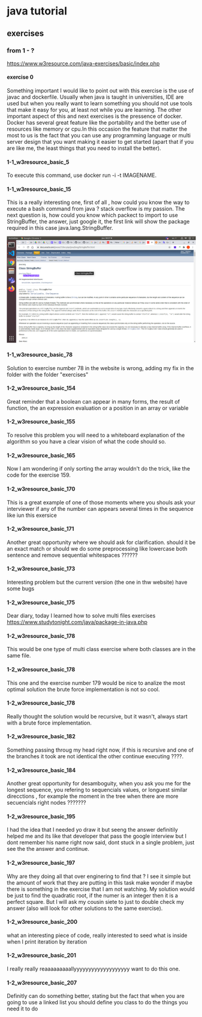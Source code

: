 # java tutorial

## exercises

### from 1 - ?

https://www.w3resource.com/java-exercises/basic/index.php

#### exercise 0

Something important I would like to point out with this exercise is the use of javac and dockerfile. Usually when java is taught in universities, IDE are used but when you really want to learn something you should not use tools that make it easy for you, at least not while you are learning. The other important aspect of this and next exercises is the pressence of docker. Docker has several great feature like the portability and the better use of resources like memory or cpu.In this occasion the feature that matter the most to us is the fact that you can use any programming language or multi server design that you want making it easier to get started (apart that if you are like me, the least things that you need to install the better).

#### 1-1_w3resource_basic_5

To execute this command, use docker run -i -t IMAGENAME.

#### 1-1_w3resource_basic_15

This is a really interesting one, first of all , how could you know the way to execute a bash command from java ? stack overflow is my passion. The next question is, how could you know which packect to import to use StringBuffer, the answer, just google it, the first link will show the package required in this case java.lang.StringBuffer.

![Image](img/whatShouldIImport.png "cd command image")

#### 1-1_w3resource_basic_78

Solution to exercise number 78 in the website is wrong, adding my fix in the folder with the folder "exercises"


#### 1-2_w3resource_basic_154

Great reminder that a boolean can appear in many forms, the result of function, the an expression evaluation or a position in an array or variable

#### 1-2_w3resource_basic_155

To resolve this problem you will need to a whiteboard explanation of the algorithm so you have a clear vision of what the code should so.



#### 1-2_w3resource_basic_165

Now I am wondering if only sorting the array wouldn't do the trick, like the code for the exercise 159.

#### 1-2_w3resource_basic_170

This is a great example of one of those moments where you shouls ask your interviewer if any of the number can appears several times in the sequence like iun this exersice

#### 1-2_w3resource_basic_171

Another great opportunity where we should ask for clarification. should it be an exact match or should we do some preprocessing like lowercase both sentence and remove sequential whitespaces ??????

#### 1-2_w3resource_basic_173

Interesting problem but the current version (the one in thw website) have some bugs

#### 1-2_w3resource_basic_175

Dear diary, today I learned how to solve multi files exercises https://www.studytonight.com/java/package-in-java.php

#### 1-2_w3resource_basic_178

This would be one type of multi class exercise where both classes are in the same file.

#### 1-2_w3resource_basic_178

This one and the exercise number 179 would be nice to analize the most optimal solution the brute force implementation is not so cool.

#### 1-2_w3resource_basic_178

Really thought the solution would be recursive, but it wasn't, always start with a brute force implementation.

#### 1-2_w3resource_basic_182

Something passing throug my head right now, if this is recursive and one of the branches it took are not identical the other continue executing ????.
#### 1-2_w3resource_basic_184

Another great opportunity for desamboguity, when you ask you me for the longest sequence, you refering to sequencials values, or longuest similar direcctions , for example the moment in the tree when there are more secuencials right nodes ???????

#### 1-2_w3resource_basic_195

I had the idea that I needed yo draw it but seeng the answer definitily helped me and its like that developer that pass the google interview but I dont remember his name right now said, dont stuck in a single problem, just see the the answer and continue.

#### 1-2_w3resource_basic_197

Why are they doing all that over enginering to find that ? I see it simple but the amount of work that they are putting in this task make wonder if maybe there is something in the exercise that I am not watching. My solution would be just to find the quadratic root, if the numer is an integer then it is a perfect square. But I will ask my cousin siete to just to double check my answer (also will look for other solutions to the same exercise).

#### 1-2_w3resource_basic_200

what an interesting piece of code, really interested to seed what is inside  when I print iteration by iteration 

#### 1-2_w3resource_basic_201

I really really reaaaaaaaaallyyyyyyyyyyyyyyyyyyy want to do this one.

#### 1-2_w3resource_basic_207

Definitly can do something better, stating but the fact that when you are going to use a linked list you should define you class to do the things you need it to do